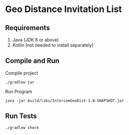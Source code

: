 # Geo Distance Invitation List

## Requirements

1. Java (JDK 8 or above)
2. Kotlin (not needed to install separately)

## Compile and Run

Compile project

```shell
./gradlew jar
```

Run Program

```shell
java -jar build/libs/IntercomGeoDist-1.0-SNAPSHOT.jar
```

## Run Tests

```shell
./gradlew check 
```